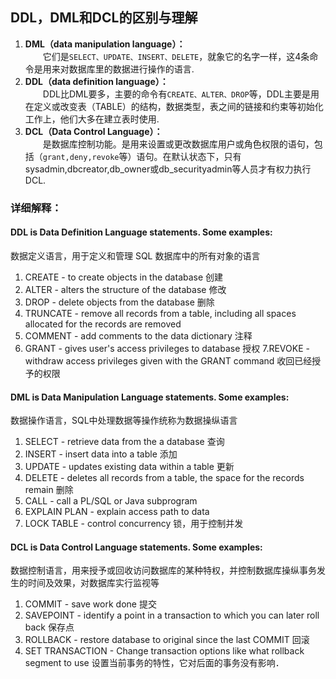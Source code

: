 ## DDL，DML和DCL的区别与理解
1. **DML（data manipulation language）：**  
　　它们是`SELECT、UPDATE、INSERT、DELETE`，就象它的名字一样，这4条命令是用来对数据库里的数据进行操作的语言.  
2. **DDL（data definition language）：**  
　　DDL比DML要多，主要的命令有`CREATE、ALTER、DROP`等，DDL主要是用在定义或改变表（TABLE）的结构，数据类型，表之间的链接和约束等初始化工作上，他们大多在建立表时使用.
3. **DCL（Data Control Language）：**  
　　是数据库控制功能。是用来设置或更改数据库用户或角色权限的语句，包括（`grant,deny,revoke`等）语句。在默认状态下，只有sysadmin,dbcreator,db_owner或db_securityadmin等人员才有权力执行DCL.  


### 详细解释：  
#### DDL is Data Definition Language statements. Some examples:
数据定义语言，用于定义和管理 SQL 数据库中的所有对象的语言  
1. CREATE - to create objects in the database   创建        
2. ALTER - alters the structure of the database   修改        
3. DROP - delete objects from the database   删除
4. TRUNCATE - remove all records from a table, including all spaces allocated for the records are removed  
5. COMMENT - add comments to the data dictionary 注释
6. GRANT - gives user's access privileges to database 授权         7.REVOKE - withdraw access privileges given with the GRANT command   收回已经授予的权限
  
#### DML is Data Manipulation Language statements. Some examples:  
数据操作语言，SQL中处理数据等操作统称为数据操纵语言  
1. SELECT - retrieve data from the a database           查询         
2. INSERT - insert data into a table                    添加          
3. UPDATE - updates existing data within a table    更新
4. DELETE - deletes all records from a table, the space for the records remain   删除
5. CALL - call a PL/SQL or Java subprogram         
6. EXPLAIN PLAN - explain access path to data  
7. LOCK TABLE - control concurrency 锁，用于控制并发

#### DCL is Data Control Language statements. Some examples:
数据控制语言，用来授予或回收访问数据库的某种特权，并控制数据库操纵事务发生的时间及效果，对数据库实行监视等  
1. COMMIT - save work done 提交    
2. SAVEPOINT - identify a point in a transaction to which you can later roll back 保存点  
3. ROLLBACK - restore database to original since the last COMMIT   回滚  
4. SET TRANSACTION - Change transaction options like what rollback segment to use   设置当前事务的特性，它对后面的事务没有影响．  
